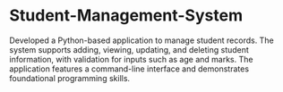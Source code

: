 # Student-Management-System
Developed a Python-based application to manage student records. The system supports adding, viewing, updating, and deleting student information, with validation for inputs such as age and marks. The application features a command-line interface and demonstrates foundational programming skills.
